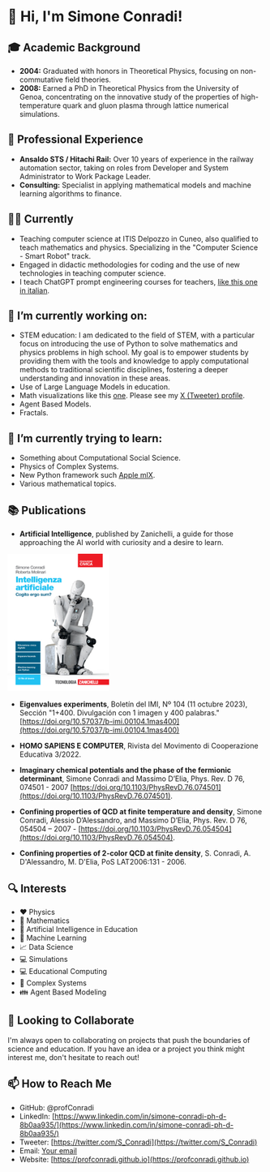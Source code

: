 <!--
**profConradi/profConradi** is a ✨ _special_ ✨ repository because its `README.md` (this file) appears on your GitHub profile.

Here are some ideas to get you started:

- 🔭 I’m currently working on ...
- 🌱 I’m currently learning ...
- 👯 I’m looking to collaborate on ...
- 🤔 I’m looking for help with ...
- 💬 Ask me about ...
- 📫 How to reach me: ...
- 😄 Pronouns: ...
- ⚡ Fun fact: ...
-->

# 👋 Hi, I'm Simone Conradi!

## 🎓 Academic Background
- **2004:** Graduated with honors in Theoretical Physics, focusing on non-commutative field theories.
- **2008:** Earned a PhD in Theoretical Physics from the University of Genoa, concentrating on the innovative study of the properties of high-temperature quark and gluon plasma through lattice numerical simulations.

## 🚄 Professional Experience
- **Ansaldo STS / Hitachi Rail:** Over 10 years of experience in the railway automation sector, taking on roles from Developer and System Administrator to Work Package Leader.
- **Consulting:** Specialist in applying mathematical models and machine learning algorithms to finance.

## 👨‍🏫 Currently
- Teaching computer science at ITIS Delpozzo in Cuneo, also qualified to teach mathematics and physics. Specializing in the "Computer Science - Smart Robot" track.
- Engaged in didactic methodologies for coding and the use of new technologies in teaching computer science.
- I teach ChatGPT prompt engineering courses for teachers, [like this one in italian](https://github.com/profConradi/conferences-lectures/blob/1cd0a1ae8ed50e1de5ec46bf34be86ccf8b0da92/Slide_lab_Conradi.pdf).

## 🔭 I’m currently working on:
- STEM education: I am dedicated to the field of STEM, with a particular focus on introducing the use of Python to solve mathematics and physics problems in high school. My goal is to empower students by providing them with the tools and knowledge to apply computational methods to traditional scientific disciplines, fostering a deeper understanding and innovation in these areas.
- Use of Large Language Models in education.
- Math visualizations like this [one](https://mathematical-oncology.org/art/276/). Please see my [X (Tweeter) profile](https://twitter.com/S_Conradi).
- Agent Based Models.
- Fractals.
  
## 🌱 I’m currently trying to learn:
- Something about Computational Social Science.
- Physics of Complex Systems.
- New Python framework such [Apple mlX](https://github.com/ml-explore).
- Various mathematical topics.

## 📚 Publications
- **Artificial Intelligence**, published by Zanichelli, a guide for those approaching the AI world with curiosity and a desire to learn.

<img src="/IA_Zanichelli.jpg" width="200"/>

- **Eigenvalues experiments**, Boletín del IMI, Nº 104 (11 octubre 2023), Sección "1+400. Divulgación con 1 imagen y 400 palabras." [https://doi.org/10.57037/b-imi.00104.1mas400](https://doi.org/10.57037/b-imi.00104.1mas400)

- **HOMO SAPIENS E COMPUTER**, Rivista del Movimento di Cooperazione Educativa 3/2022.

- **Imaginary chemical potentials and the phase of the fermionic determinant**, Simone Conradi and Massimo D’Elia, Phys. Rev. D 76, 074501 - 2007 [https://doi.org/10.1103/PhysRevD.76.074501](https://doi.org/10.1103/PhysRevD.76.074501).

- **Confining properties of QCD at finite temperature and density**, Simone Conradi, Alessio D’Alessandro, and Massimo D’Elia,
Phys. Rev. D 76, 054504 – 2007 - [https://doi.org/10.1103/PhysRevD.76.054504](https://doi.org/10.1103/PhysRevD.76.054504).

- **Confining properties of 2-color QCD at finite density**, S. Conradi, A. D'Alessandro, M. D'Elia, PoS LAT2006:131 - 2006.



## 🔍 Interests
- :heart: Physics
- 🧮 Mathematics
- 🤖 Artificial Intelligence in Education
- :nut_and_bolt: Machine Learning
- :chart_with_upwards_trend: Data Science
- :computer: Simulations
- 💻 Educational Computing
- :ant: Complex Systems
- :family: Agent Based Modeling

## 💬 Looking to Collaborate
I'm always open to collaborating on projects that push the boundaries of science and education. If you have an idea or a project you think might interest me, don't hesitate to reach out!

## 📫 How to Reach Me
- GitHub: @profConradi
- LinkedIn: [https://www.linkedin.com/in/simone-conradi-ph-d-8b0aa935/](https://www.linkedin.com/in/simone-conradi-ph-d-8b0aa935/)
- Tweeter: [https://twitter.com/S_Conradi](https://twitter.com/S_Conradi)
- Email: [Your email](mailto:conradi.simone@gmail.com.com)
- Website: [https://profconradi.github.io](https://profconradi.github.io)
